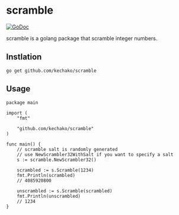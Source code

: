 # scramble

[![GoDoc](https://godoc.org/github.com/kechako/scramble?status.svg)](https://godoc.org/github.com/kechako/scramble)

scramble is a golang package that scramble integer numbers.

## Instlation

``` console
go get github.com/kechako/scramble
```

## Usage

``` golang
package main

import (
	"fmt"

	"github.com/kechako/scramble"
)

func main() {
    // scramble salt is randomly generated
    // use NewScrambler32WithSalt if you want to specify a salt
	s := scramble.NewScrambler32()

	scrambled := s.Scramble(1234)
	fmt.Println(scrambled)
	// 4085920800

	unscrambled := s.Scramble(scrambled)
	fmt.Println(unscrambled)
	// 1234
}
```
